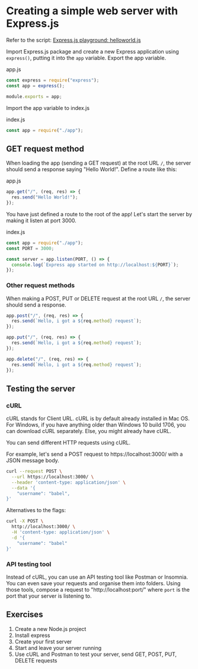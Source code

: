 # Creating a simple web server with Express.js

Refer to the script: [Express.js playground: helloworld.js](https://github.com/thoughtworks-jumpstart/express-playground/blob/master/helloworld.js)

Import Express.js package and create a new Express application using `express()`, putting it into the `app` variable. Export the app variable.

app.js

```js
const express = require("express");
const app = express();

module.exports = app;
```

Import the app variable to index.js

index.js

```js
const app = require("./app");
```

## GET request method

When loading the app (sending a GET request) at the root URL `/`, the server should send a response saying "Hello World!". Define a route like this:

app.js

```js
app.get("/", (req, res) => {
  res.send("Hello World!");
});
```

You have just defined a route to the root of the app! Let's start the server by making it listen at port 3000.

index.js

```js
const app = require("./app");
const PORT = 3000;

const server = app.listen(PORT, () => {
  console.log(`Express app started on http://localhost:${PORT}`);
});
```

### Other request methods

When making a POST, PUT or DELETE request at the root URL `/`, the server should send a response.

```js
app.post("/", (req, res) => {
  res.send(`Hello, i got a ${req.method} request`);
});

app.put("/", (req, res) => {
  res.send(`Hello, i got a ${req.method} request`);
});

app.delete("/", (req, res) => {
  res.send(`Hello, i got a ${req.method} request`);
});
```

## Testing the server

### cURL

cURL stands for Client URL.
cURL is by default already installed in Mac OS. For Windows, if you have anything older than Windows 10 build 1706, you can download cURL separately. Else, you might already have cURL.

You can send different HTTP requests using cURL.

For example, let's send a POST request to https://localhost:3000/ with a JSON message body.

```sh
curl --request POST \
  --url https://localhost:3000/ \
  --header 'content-type: application/json' \
  --data '{
    "username": "babel",
}'
```

Alternatives to the flags:

```sh
curl -X POST \
  http://localhost:3000/ \
  -H 'content-type: application/json' \
  -d '{
    "username": "babel"
}'
```

### API testing tool

Instead of cURL, you can use an API testing tool like Postman or Insomnia. You can even save your requests and organise them into folders. Using those tools, compose a request to "http://localhost:port/" where `port` is the port that your server is listening to.

## Exercises

1. Create a new Node.js project
2. Install express
3. Create your first server
4. Start and leave your server running
5. Use cURL and Postman to test your server, send GET, POST, PUT, DELETE requests
